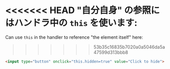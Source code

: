 <<<<<<< HEAD
"自分自身" の参照にはハンドラ中の `this` を使います:
=======
Can use `this` in the handler to reference "the element itself" here:
>>>>>>> 53b35c16835b7020a0a5046da5a47599d313bbb8

```html run height=50
<input type="button" onclick="this.hidden=true" value="Click to hide">
```
